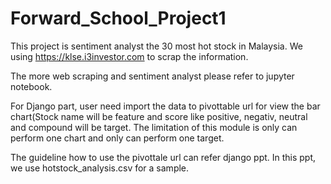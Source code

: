 # Forward_School_Project1

This project is sentiment analyst the 30 most hot stock in Malaysia.
We using https://klse.i3investor.com to scrap the information.

The more web scraping and sentiment analyst please refer to jupyter notebook.

For Django part, user need import the data to pivottable url for view the bar chart(Stock name will be feature and score like positive, negativ, neutral and compound will be target.
The limitation of this module is only can perform one chart and only can perform one target. 

The guideline how to use the pivottale url can refer django ppt.
In this ppt, we use hotstock_analysis.csv for a sample. 
